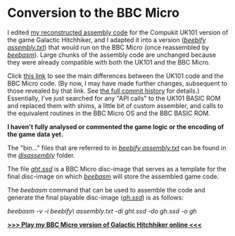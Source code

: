 # Conversion to the BBC Micro

I edited [my reconstructed assembly code](https://github.com/ahope1/Galactic-Hitchhiker/tree/main/disassembly) for the Compukit UK101 version of the game Galactic Hitchhiker, and I adapted it into a version ([*beebify assembly.txt*](https://github.com/ahope1/Galactic-Hitchhiker/blob/main/beebify/beebify%20assembly.txt)) that would run on the BBC Micro (once reassembled by [*beebasm*](https://github.com/stardot/beebasm)). Large chunks of the assembly code are unchanged because they were already compatible with both the UK101 and the BBC Micro. 

Click [this link](https://github.com/ahope1/Galactic-Hitchhiker/commit/5652229d51ea682a2fcbd538a720b9c07396810b) to see the main differences between the UK101 code and the BBC Micro code. (By now, I may have made further changes, subsequent to those revealed by that link. See [the full commit history](https://github.com/ahope1/Galactic-Hitchhiker/commits/main/beebify/beebify%20assembly.txt) for details.) Essentially, I've just searched for any "API calls" to the UK101 BASIC ROM and replaced them with shims, a little bit of custom assembler, and calls to the equivalent routines in the BBC Micro OS and the BBC BASIC ROM. 

**I haven't fully analysed or commented the game logic or the encoding of the game data yet.**

The "bin..." files that are referred to in [*beebify assembly.txt*](https://github.com/ahope1/Galactic-Hitchhiker/blob/main/beebify/beebify%20assembly.txt) can be found in the [*disassembly*](https://github.com/ahope1/Galactic-Hitchhiker/tree/main/disassembly) folder.

The file [*ght.ssd*](https://github.com/ahope1/Galactic-Hitchhiker/blob/main/beebify/ght.ssd) is a BBC Micro disc-image that serves as a template for the final disc-image on which [*beebasm*](https://github.com/stardot/beebasm) will store the assembled game code.

The *beebasm* command that can be used to assemble the code and generate the final playable disc-image ([*gh.ssd*](https://github.com/ahope1/Galactic-Hitchhiker/blob/main/beebify/gh.ssd)) is as follows: 

*beebasm -v -i beebify\ assembly.txt -di ght.ssd -do gh.ssd -o gh*

[**>>> Play my BBC Micro version of Galactic Hitchhiker online <<<**](http://bbcmicro.co.uk//jsbeeb/play.php?autoboot&disc=https://raw.githubusercontent.com/ahope1/Galactic-Hitchhiker/main/beebify/gh.ssd)
